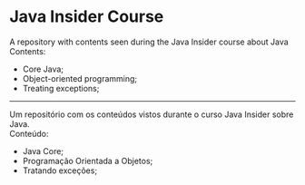 # Java Insider Course
A repository with contents seen during the Java Insider course about Java 
<br>Contents:
  - Core Java;
  - Object-oriented programming;
  - Treating exceptions;
  
-------------------------------------------------------------------------------------

Um repositório com os conteúdos vistos durante o curso Java Insider sobre Java.
<br>Conteúdo:
  - Java Core;
  - Programação Orientada a Objetos;
  - Tratando exceções;
